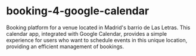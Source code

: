 # booking-4-google-calendar

Booking platform for a venue located in Madrid's barrio de Las Letras. This calendar app, integrated with Google Calendar, provides a simple experience for users who want to schedule events in this unique location, providing an efficient management of bookings.
